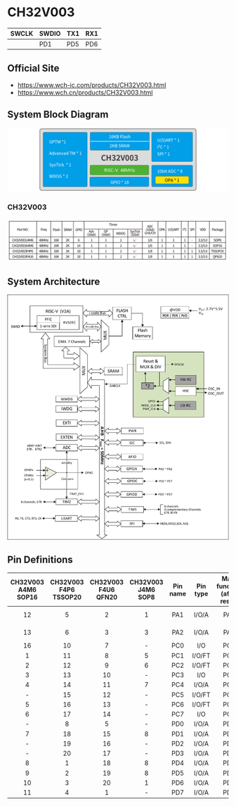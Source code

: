 # CH32V003

| SWCLK | SWDIO | TX1 | RX1  |
|-------|-------|-----|------|
|       | PD1   | PD5 | PD6  |

## Official Site
- https://www.wch-ic.com/products/CH32V003.html
- https://www.wch.cn/products/CH32V003.html

## System Block Diagram
<img src="image/system_CH32V003.png" />

### CH32V003
<img src="image/product_CH32V003.jpg" />

## System Architecture
<img src="image/architecture_CH32V003.png" />

## Pin Definitions
<table>
    <thead>
        <tr>
            <th>CH32V003<br>A4M6<br>SOP16</th>
            <th>CH32V003<br>F4P6<br>TSSOP20</th>
            <th>CH32V003<br>F4U6<br>QFN20</th>
            <th>CH32V003<br>J4M6<br>SOP8</th>
            <th>Pin name</th>
            <th>Pin type</th>
            <th>Main function (after reset)</th>
            <th>Note</th>
        </tr>
    </thead>
    <tbody align="center">
        <tr>
            <td>12</td>
            <td>5</td>
            <td>2</td>
            <td>1</td>
            <td>PA1</td>
            <td>I/O/A</td>
            <td>PA1</td>
            <td>not available</td>
        </tr>
        <tr>
            <td>13</td>
            <td>6</td>
            <td>3</td>
            <td>3</td>
            <td>PA2</td>
            <td>I/O/A</td>
            <td>PA2</td>
            <td>not available</td>
        </tr>
        <tr>
            <td>16</td>
            <td>10</td>
            <td>7</td>
            <td>-</td>
            <td>PC0</td>
            <td>I/O</td>
            <td>PC0</td>
            <td></td>
        </tr>
        <tr>
            <td>1</td>
            <td>11</td>
            <td>8</td>
            <td>5</td>
            <td>PC1</td>
            <td>I/O/FT</td>
            <td>PC1</td>
            <td></td>
        </tr>
        <tr>
            <td>2</td>
            <td>12</td>
            <td>9</td>
            <td>6</td>
            <td>PC2</td>
            <td>I/O/FT</td>
            <td>PC2</td>
            <td></td>
        </tr>
        <tr>
            <td>3</td>
            <td>13</td>
            <td>10</td>
            <td>-</td>
            <td>PC3</td>
            <td>I/O</td>
            <td>PC3</td>
            <td></td>
        </tr>
        <tr>
            <td>4</td>
            <td>14</td>
            <td>11</td>
            <td>7</td>
            <td>PC4</td>
            <td>I/O/A</td>
            <td>PC4</td>
            <td></td>
        </tr>
        <tr>
            <td>-</td>
            <td>15</td>
            <td>12</td>
            <td>-</td>
            <td>PC5</td>
            <td>I/O/FT</td>
            <td>PC5</td>
            <td></td>
        </tr>
        <tr>
            <td>5</td>
            <td>16</td>
            <td>13</td>
            <td>-</td>
            <td>PC6</td>
            <td>I/O/FT</td>
            <td>PC6</td>
            <td></td>
        </tr>
        <tr>
            <td>6</td>
            <td>17</td>
            <td>14</td>
            <td>-</td>
            <td>PC7</td>
            <td>I/O</td>
            <td>PC7</td>
            <td></td>
        </tr>
        <tr>
            <td>-</td>
            <td>8</td>
            <td>5</td>
            <td>-</td>
            <td>PD0</td>
            <td>I/O/A</td>
            <td>PD0</td>
            <td></td>
        </tr>
        <tr>
            <td>7</td>
            <td>18</td>
            <td>15</td>
            <td>8</td>
            <td>PD1</td>
            <td>I/O/A</td>
            <td>PD1</td>
            <td>SWDIO</td>
        </tr>
        <tr>
            <td>-</td>
            <td>19</td>
            <td>16</td>
            <td>-</td>
            <td>PD2</td>
            <td>I/O/A</td>
            <td>PD2</td>
            <td></td>
        </tr>
        <tr>
            <td>-</td>
            <td>20</td>
            <td>17</td>
            <td>-</td>
            <td>PD3</td>
            <td>I/O/A</td>
            <td>PD3</td>
            <td></td>
        </tr>
        <tr>
            <td>8</td>
            <td>1</td>
            <td>18</td>
            <td>8</td>
            <td>PD4</td>
            <td>I/O/A</td>
            <td>PD4</td>
            <td></td>
        </tr>
        <tr>
            <td>9</td>
            <td>2</td>
            <td>19</td>
            <td>8</td>
            <td>PD5</td>
            <td>I/O/A</td>
            <td>PD5</td>
            <td>TX1</td>
        </tr>
        <tr>
            <td>10</td>
            <td>3</td>
            <td>20</td>
            <td>1</td>
            <td>PD6</td>
            <td>I/O/A</td>
            <td>PD6</td>
            <td>RX1</td>
        </tr>
        <tr>
            <td>11</td>
            <td>4</td>
            <td>1</td>
            <td>-</td>
            <td>PD7</td>
            <td>I/O/A</td>
            <td>PD7</td>
            <td></td>
        </tr>
    </tbody>
</table>
